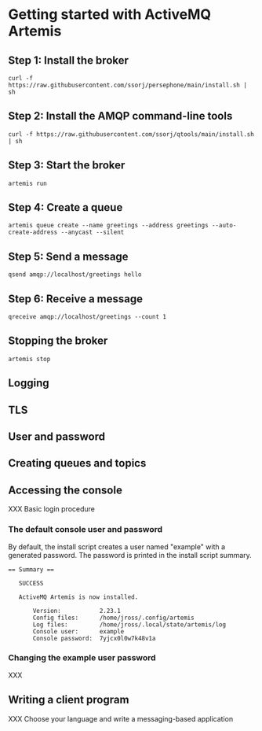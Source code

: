 # Getting started with ActiveMQ Artemis

## Step 1: Install the broker

~~~ shell
curl -f https://raw.githubusercontent.com/ssorj/persephone/main/install.sh | sh
~~~

## Step 2: Install the AMQP command-line tools

~~~ shell
curl -f https://raw.githubusercontent.com/ssorj/qtools/main/install.sh | sh
~~~

## Step 3: Start the broker

~~~ shell
artemis run
~~~

## Step 4: Create a queue

~~~ shell
artemis queue create --name greetings --address greetings --auto-create-address --anycast --silent
~~~

## Step 5: Send a message

~~~ shell
qsend amqp://localhost/greetings hello
~~~

## Step 6: Receive a message

~~~ shell
qreceive amqp://localhost/greetings --count 1
~~~

## Stopping the broker

~~~ shell
artemis stop
~~~

## Logging

## TLS

## User and password

## Creating queues and topics

## Accessing the console

XXX Basic login procedure

### The default console user and password

By default, the install script creates a user named "example" with a
generated password.  The password is printed in the install script
summary.

~~~
== Summary ==

   SUCCESS

   ActiveMQ Artemis is now installed.

       Version:           2.23.1
       Config files:      /home/jross/.config/artemis
       Log files:         /home/jross/.local/state/artemis/log
       Console user:      example
       Console password:  7yjcx0l0w7k48v1a
~~~

### Changing the example user password

XXX

## Writing a client program

XXX Choose your language and write a messaging-based application
